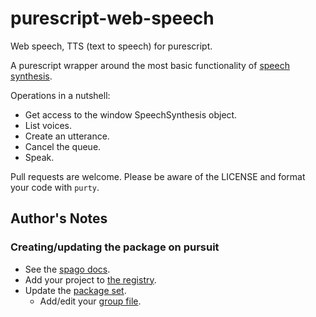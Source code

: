 # purescript-web-speech

Web speech, TTS (text to speech) for purescript.

A purescript wrapper around the most basic functionality of [speech synthesis](https://developer.mozilla.org/en-US/docs/Web/API/SpeechSynthesis/speak).

Operations in a nutshell:

* Get access to the window SpeechSynthesis object.
* List voices.
* Create an utterance.
* Cancel the queue.
* Speak.

Pull requests are welcome. Please be aware of the LICENSE and format your code with `purty`.

## Author's Notes

### Creating/updating the package on pursuit

* See the [spago docs](https://github.com/purescript/spago#publish-my-library).
* Add your project to [the registry](https://github.com/purescript/registry/blob/master/new-packages.json).
* Update the [package set](https://github.com/purescript/package-sets/blob/master/CONTRIBUTING.md).
  * Add/edit your [group file](https://github.com/purescript/package-sets/tree/master/src/groups).
